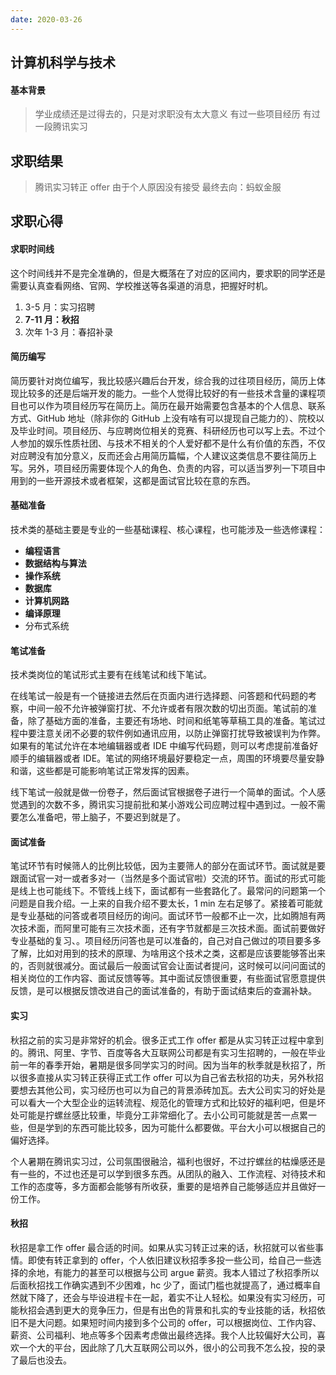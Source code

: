 ```yaml
---
date: 2020-03-26
---
```


## 计算机科学与技术

#### 基本背景

> 学业成绩还是过得去的，只是对求职没有太大意义
> 有过一些项目经历
> 有过一段腾讯实习

## 求职结果

> 腾讯实习转正 offer 由于个人原因没有接受
> 最终去向：蚂蚁金服

## 求职心得

#### 求职时间线

这个时间线并不是完全准确的，但是大概落在了对应的区间内，要求职的同学还是需要认真查看网络、官网、学校推送等各渠道的消息，把握好时机。

  1. 3-5 月：实习招聘
  2. **7-11 月：秋招**
  3. 次年 1-3 月：春招补录

#### 简历编写

简历要针对岗位编写，我比较感兴趣后台开发，综合我的过往项目经历，简历上体现比较多的还是后端开发的能力。一些个人觉得比较好的有一些技术含量的课程项目也可以作为项目经历写在简历上。简历在最开始需要包含基本的个人信息、联系方式、GitHub 地址（除非你的 GitHub 上没有啥有可以提现自己能力的）、院校以及毕业时间。项目经历、与应聘岗位相关的竞赛、科研经历也可以写上去。不过个人参加的娱乐性质社团、与技术不相关的个人爱好都不是什么有价值的东西，不仅对应聘没有加分意义，反而还会占用简历篇幅，个人建议这类信息不要往简历上写。另外，项目经历需要体现个人的角色、负责的内容，可以适当罗列一下项目中用到的一些开源技术或者框架，这都是面试官比较在意的东西。

#### 基础准备

技术类的基础主要是专业的一些基础课程、核心课程，也可能涉及一些选修课程：

- **编程语言**
- **数据结构与算法**
- **操作系统**
- **数据库**
- **计算机网路**
- **编译原理**
- 分布式系统

#### 笔试准备

技术类岗位的笔试形式主要有在线笔试和线下笔试。

在线笔试一般是有一个链接进去然后在页面内进行选择题、问答题和代码题的考察，中间一般不允许被弹窗打扰、不允许或者有限次数的切出页面。笔试前的准备，除了基础方面的准备，主要还有场地、时间和纸笔等草稿工具的准备。笔试过程中要注意关闭不必要的软件例如通讯应用，以防止弹窗打扰导致被误判为作弊。如果有的笔试允许在本地编辑器或者 IDE 中编写代码题，则可以考虑提前准备好顺手的编辑器或者 IDE。笔试的网络环境最好要稳定一点，周围的环境要尽量安静和谐，这些都是可能影响笔试正常发挥的因素。

线下笔试一般就是做一份卷子，然后面试官根据卷子进行一个简单的面试。个人感觉遇到的次数不多，腾讯实习提前批和某小游戏公司应聘过程中遇到过。一般不需要怎么准备吧，带上脑子，不要迟到就是了。

#### 面试准备

笔试环节有时候筛人的比例比较低，因为主要筛人的部分在面试环节。面试就是要跟面试官一对一或者多对一（当然是多个面试官啦）交流的环节。面试的形式可能是线上也可能线下。不管线上线下，面试都有一些套路化了。最常问的问题第一个问题是自我介绍。一上来的自我介绍不要太长，1 min 左右足够了。紧接着可能就是专业基础的问答或者项目经历的询问。面试环节一般都不止一次，比如腾旭有两次技术面，而阿里可能有三次技术面，还有字节就都是三次技术面。面试前要做好专业基础的复习、。项目经历问答也是可以准备的，自己对自己做过的项目要多多了解，比如对用到的技术的原理、为啥用这个技术之类，这都是应该要能够答出来的，否则就很减分。面试最后一般面试官会让面试者提问，这时候可以问问面试的相关岗位的工作内容、面试反馈等等。其中面试反馈很重要，有些面试官愿意提供反馈，是可以根据反馈改进自己的面试准备的，有助于面试结束后的查漏补缺。

#### 实习

秋招之前的实习是非常好的机会。很多正式工作 offer 都是从实习转正过程中拿到的。腾讯、阿里、字节、百度等各大互联网公司都是有实习生招聘的，一般在毕业前一年的春季开始，暑期是很多同学实习的时间。因为当年的秋季就是秋招了，所以很多直接从实习转正获得正式工作 offer 可以为自己省去秋招的功夫，另外秋招要想去其他公司，实习经历也可以为自己的背景添砖加瓦。去大公司实习的好处是可以看大一个大型企业的运转流程、规范化的管理方式和比较好的福利吧，但是坏处可能是拧螺丝感比较重，毕竟分工非常细化了。去小公司可能就是苦一点累一些，但是学到的东西可能比较多，因为可能什么都要做。平台大小可以根据自己的偏好选择。

个人暑期在腾讯实习过，公司氛围很融洽，福利也很好，不过拧螺丝的枯燥感还是有一些的，不过也还是可以学到很多东西。从团队的融入、工作流程、对待技术和工作的态度等，多方面都会能够有所收获，重要的是培养自己能够适应并且做好一份工作。

#### 秋招

秋招是拿工作 offer 最合适的时间。如果从实习转正过来的话，秋招就可以省些事情。即使有转正拿到的 offer，个人依旧建议秋招季多投一些公司，给自己一些选择的余地，有能力的甚至可以根据与公司 argue 薪资。我本人错过了秋招季所以后面秋招找工作确实遇到不少困难，hc 少了，面试门槛也就提高了，通过概率自然就下降了，还会与毕设进程卡在一起，着实不让人轻松。如果没有实习经历，可能秋招会遇到更大的竞争压力，但是有出色的背景和扎实的专业技能的话，秋招依旧不是大问题。如果短时间内接到多个公司的 offer，可以根据岗位、工作内容、薪资、公司福利、地点等多个因素考虑做出最终选择。我个人比较偏好大公司，喜欢一个大的平台，因此除了几大互联网公司以外，很小的公司我不怎么投，投的录了最后也没去。
